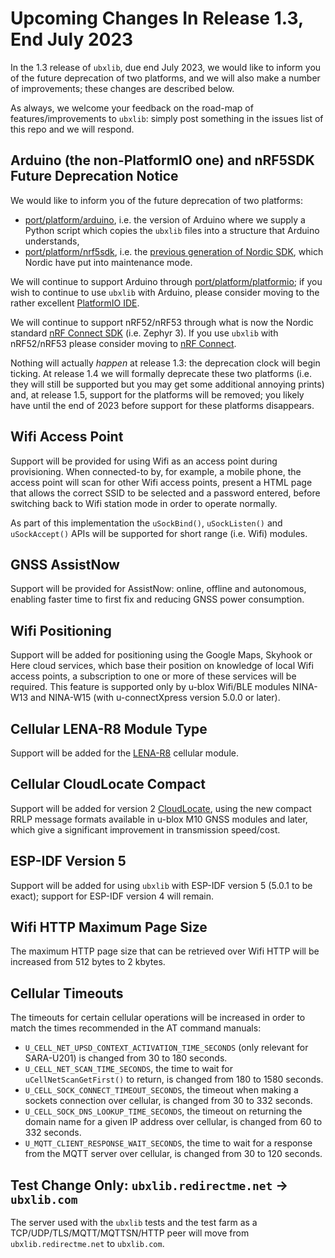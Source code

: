 # Upcoming Changes In Release 1.3, End July 2023
In the 1.3 release of `ubxlib`, due end July 2023, we would like to inform you of the future deprecation of two platforms, and we will also make a number of improvements; these changes are described below.

As always, we welcome your feedback on the road-map of features/improvements to `ubxlib`: simply post something in the issues list of this repo and we will respond.

## Arduino (the non-PlatformIO one) and nRF5SDK Future Deprecation Notice
We would like to inform you of the future deprecation of two platforms:

- [port/platform/arduino](/port/platform/arduino), i.e. the version of Arduino where we supply a Python script which copies the `ubxlib` files into a structure that Arduino understands,
- [port/platform/nrf5sdk](/port/platform/nrf5sdk), i.e. the [previous generation of Nordic SDK](https://www.nordicsemi.com/Products/Development-software/nrf5-sdk), which Nordic have put into maintenance mode.

We will continue to support Arduino through [port/platform/platformio](/port/platform/platformio); if you wish to continue to use `ubxlib` with Arduino, please consider moving to the rather excellent [PlatformIO IDE](https://platformio.org/).

We will continue to support nRF52/nRF53 through what is now the Nordic standard [nRF Connect SDK](https://developer.nordicsemi.com/nRF_Connect_SDK/doc/latest/nrf/index.html) (i.e. Zephyr 3).  If you use `ubxlib` with nRF52/nRF53 please consider moving to [nRF Connect](https://developer.nordicsemi.com/nRF_Connect_SDK/doc/latest/nrf/index.html).

Nothing will actually _happen_ at release 1.3: the deprecation clock will begin ticking.  At release 1.4 we will formally deprecate these two platforms (i.e. they will still be supported but you may get some additional annoying prints) and, at release 1.5, support for the platforms will be removed; you likely have until the end of 2023 before support for these platforms disappears.

## Wifi Access Point
Support will be provided for using Wifi as an access point during provisioning.  When connected-to by, for example, a mobile phone, the access point will scan for other Wifi access points, present a HTML page that allows the correct SSID to be selected and a password entered, before switching back to Wifi station mode in order to operate normally.

As part of this implementation the `uSockBind()`, `uSockListen()` and `uSockAccept()` APIs will be supported for short range (i.e. Wifi) modules.

## GNSS AssistNow
Support will be provided for AssistNow: online, offline and autonomous, enabling faster time to first fix and reducing GNSS power consumption.

## Wifi Positioning
Support will be added for positioning using the Google Maps, Skyhook or Here cloud services, which base their position on knowledge of local Wifi access points, a subscription to one or more of these services will be required.
This feature is supported only by u-blox Wifi/BLE modules NINA-W13 and NINA-W15 (with u-connectXpress version 5.0.0 or later).

## Cellular LENA-R8 Module Type
Support will be added for the [LENA-R8](https://www.u-blox.com/en/product/lena-r8-series) cellular module.

## Cellular CloudLocate Compact
Support will be added for version 2 [CloudLocate](https://www.u-blox.com/en/product/cloudlocate), using the new compact RRLP message formats available in u-blox M10 GNSS modules and later, which give a significant improvement in transmission speed/cost.

## ESP-IDF Version 5
Support will be added for using `ubxlib` with ESP-IDF version 5 (5.0.1 to be exact); support for ESP-IDF version 4 will remain.

## Wifi HTTP Maximum Page Size
The maximum HTTP page size that can be retrieved over Wifi HTTP will be increased from 512 bytes to 2 kbytes.

## Cellular Timeouts
The timeouts for certain cellular operations will be increased in order to match the times recommended in the AT command manuals:

- `U_CELL_NET_UPSD_CONTEXT_ACTIVATION_TIME_SECONDS` (only relevant for SARA-U201) is changed from 30 to 180 seconds.
- `U_CELL_NET_SCAN_TIME_SECONDS`, the time to wait for `uCellNetScanGetFirst()` to return, is changed from 180 to 1580 seconds.
- `U_CELL_SOCK_CONNECT_TIMEOUT_SECONDS`, the timeout when making a sockets connection over cellular, is changed from 30 to 332 seconds.
- `U_CELL_SOCK_DNS_LOOKUP_TIME_SECONDS`, the timeout on returning the domain name for a given IP address over cellular, is changed from 60 to 332 seconds.
- `U_MQTT_CLIENT_RESPONSE_WAIT_SECONDS`, the time to wait for a response from the MQTT server over cellular, is changed from 30 to 120 seconds.

## Test Change Only: `ubxlib.redirectme.net` -> `ubxlib.com`
The server used with the `ubxlib` tests and the test farm as a TCP/UDP/TLS/MQTT/MQTTSN/HTTP peer will move from `ubxlib.redirectme.net` to `ubxlib.com`.
